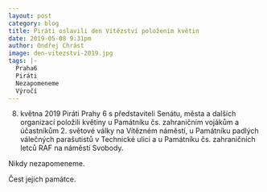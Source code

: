```yaml
---
layout: post
category: blog
title: Piráti oslavili den Vítězství položením květin
date: 2019-05-08 9:31pm
author: Ondřej Chrást
image: den-vitezstvi-2019.jpg
tags: |-
  Praha6	
  Piráti
  Nezapomeneme	
  Výročí	 
---
```

8. května 2019 Piráti Prahy 6 s představiteli Senátu, města a dalších organizací položili květiny u Památníku čs. zahraničním vojákům 
a účastníkům 2. světové války na Vítězném náměstí, u Památníku padlých válečných parašutistů v Technické ulici a
u Památníku čs. zahraničních letců RAF na náměstí Svobody.

Nikdy nezapomeneme.

Čest jejich památce. 
